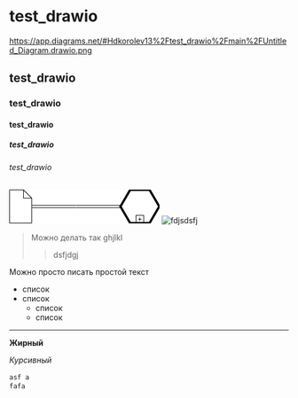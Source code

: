 # test_drawio
https://app.diagrams.net/#Hdkorolev13%2Ftest_drawio%2Fmain%2FUntitled_Diagram.drawio.png

## test_drawio
### test_drawio
#### test_drawio
##### test_drawio
###### test_drawio

![bpmn_diagram](https://github.com/dkorolev13/test_drawio/blob/main/Untitled_Diagram.drawio.png)
![fdjsdsfj](https://www.youtube.com/watch?v=syrGPPekLHQ)

> Можно делать так
ghjlkl
> >dsfjdgj

Можно просто писать простой текст

* список
* список
  * список
  * список

---

__Жирный__

_Курсивный_

```
asf a
fafa
```
